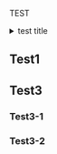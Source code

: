 TEST

<!-- START doctoc generated TOC please keep comment here to allow auto update -->
<!-- DON'T EDIT THIS SECTION, INSTEAD RE-RUN doctoc TO UPDATE -->
<details>
<summary>test title</summary>

☆ [Test1](#test1)
☆ [Test3](#test3)

</details>
<!-- END doctoc generated TOC please keep comment here to allow auto update -->

## Test1
## Test3
### Test3-1
### Test3-2
